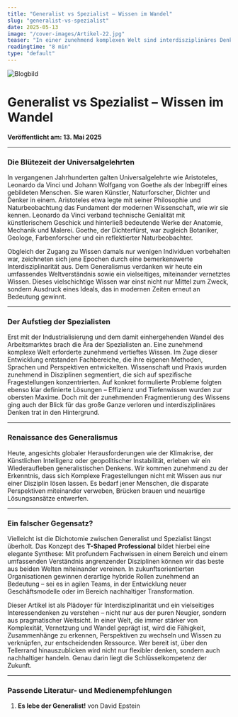 ```yaml
---
title: "Generalist vs Spezialist – Wissen im Wandel"
slug: "generalist-vs-spezialist"
date: 2025-05-13
image: "/cover-images/Artikel-22.jpg"
teaser: "In einer zunehmend komplexen Welt sind interdisziplinäres Denken und hybride Rollen entscheidend. Dieser Artikel beleuchtet, warum die Synthese aus Generalismus und Spezialisierung die Schlüsselkompetenz der Zukunft ist."
readingtime: "8 min"
type: "default"
---
```


![Blogbild](/cover-images/Artikel-22.jpg)

# Generalist vs Spezialist – Wissen im Wandel

**Veröffentlicht am: 13. Mai 2025**

---

### Die Blütezeit der Universalgelehrten

In vergangenen Jahrhunderten galten Universalgelehrte wie Aristoteles, Leonardo da Vinci und Johann Wolfgang von Goethe als der Inbegriff eines gebildeten Menschen. Sie waren Künstler, Naturforscher, Dichter und Denker in einem. Aristoteles etwa legte mit seiner Philosophie und Naturbeobachtung das Fundament der modernen Wissenschaft, wie wir sie kennen. Leonardo da Vinci verband technische Genialität mit künstlerischem Geschick und hinterließ bedeutende Werke der Anatomie, Mechanik und Malerei. Goethe, der Dichterfürst, war zugleich Botaniker, Geologe, Farbenforscher und ein reflektierter Naturbeobachter.  

Obgleich der Zugang zu Wissen damals nur wenigen Individuen vorbehalten war, zeichneten sich jene Epochen durch eine bemerkenswerte Interdisziplinarität aus. Dem Generalismus verdanken wir heute ein umfassendes Weltverständnis sowie ein vielseitiges, miteinander vernetztes Wissen. Dieses vielschichtige Wissen war einst nicht nur Mittel zum Zweck, sondern Ausdruck eines Ideals, das in modernen Zeiten erneut an Bedeutung gewinnt.

---

### Der Aufstieg der Spezialisten

Erst mit der Industrialisierung und dem damit einhergehenden Wandel des Arbeitsmarktes brach die Ära der Spezialisten an. Eine zunehmend komplexe Welt erforderte zunehmend vertieftes Wissen. Im Zuge dieser Entwicklung entstanden Fachbereiche, die ihre eigenen Methoden, Sprachen und Perspektiven entwickelten. Wissenschaft und Praxis wurden zunehmend in Disziplinen segmentiert, die sich auf spezifische Fragestellungen konzentrierten. Auf konkret formulierte Probleme folgten ebenso klar definierte Lösungen – Effizienz und Tiefenwissen wurden zur obersten Maxime. Doch mit der zunehmenden Fragmentierung des Wissens ging auch der Blick für das große Ganze verloren und interdisziplinäres Denken trat in den Hintergrund.

---

### Renaissance des Generalismus

Heute, angesichts globaler Herausforderungen wie der Klimakrise, der Künstlichen Intelligenz oder geopolitischer Instabilität, erleben wir ein Wiederaufleben generalistischen Denkens. Wir kommen zunehmend zu der Erkenntnis, dass sich Komplexe Fragestellungen nicht mit Wissen aus nur einer Disziplin lösen lassen. Es bedarf jener Menschen, die disparate Perspektiven miteinander verweben, Brücken brauen und neuartige Lösungsansätze entwerfen.

---

### Ein falscher Gegensatz?

Vielleicht ist die Dichotomie zwischen Generalist und Spezialist längst überholt. Das Konzept des **T-Shaped Professional** bildet hierbei eine elegante Synthese: Mit profundem Fachwissen in einem Bereich und einem umfassenden Verständnis angrenzender Disziplinen können wir das beste aus beiden Welten miteinander vereinen. In zukunftsorientierten Organisationen gewinnen derartige hybride Rollen zunehmend an Bedeutung – sei es in agilen Teams, in der Entwicklung neuer Geschäftsmodelle oder im Bereich nachhaltiger Transformation.

Dieser Artikel ist als Plädoyer für Interdisziplinarität und ein vielseitiges Interessendenken zu verstehen – nicht nur aus der puren Neugier, sondern aus pragmatischer Weitsicht. In einer Welt, die immer stärker von Komplexität, Vernetzung und Wandel geprägt ist, wird die Fähigkeit, Zusammenhänge zu erkennen, Perspektiven zu wechseln und Wissen zu verknüpfen, zur entscheidenden Ressource. Wer bereit ist, über den Tellerrand hinauszublicken wird nicht nur flexibler denken, sondern auch nachhaltiger handeln. Genau darin liegt die Schlüsselkompetenz der Zukunft.

---

### Passende Literatur- und Medienempfehlungen

1. **Es lebe der Generalist!** von David Epstein